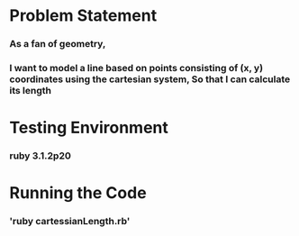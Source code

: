 # Problem Statement

### As a fan of geometry,
### I want to model a line based on points consisting of (x, y) coordinates using the cartesian system, So that I can calculate its length

# Testing Environment

### ruby 3.1.2p20

# Running the Code
### 'ruby cartessianLength.rb'

